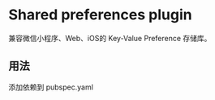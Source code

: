 # Shared preferences plugin

兼容微信小程序、Web、iOS的 Key-Value Preference 存储库。

## 用法

添加依赖到 pubspec.yaml


